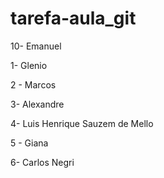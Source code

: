 # tarefa-aula_git

10- Emanuel

1- Glenio

2 - Marcos

3- Alexandre

4- Luis Henrique Sauzem de Mello

5 - Giana

6- Carlos Negri